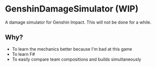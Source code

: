 # GenshinDamageSimulator (WIP)
A damage simulator for Genshin Impact. This will not be done for a while.

## Why?
- To learn the mechanics better because I'm bad at this game
- To learn F#
- To easily compare team compositions and builds simultaneously
